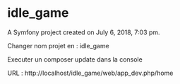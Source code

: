 idle_game
=========

A Symfony project created on July 6, 2018, 7:03 pm.

Changer nom projet en : idle_game

Executer un composer update dans la console

URL : http://localhost/idle_game/web/app_dev.php/home